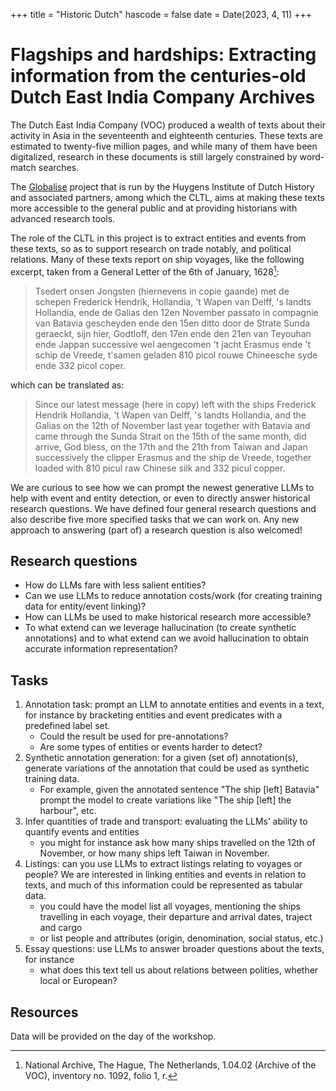 +++
title = "Historic Dutch"
hascode = false
date = Date(2023, 4, 11)
+++

# Flagships and hardships: Extracting information from the centuries-old Dutch East India Company Archives

The Dutch East India Company (VOC) produced a wealth of texts about their activity in Asia in the seventeenth and eighteenth centuries. 
These texts are estimated to twenty-five million pages, and while many of them have been digitalized, research in these documents is still largely constrained by word-match searches.

The [Globalise](https://globalise.huygens.knaw.nl/) project that is run by the Huygens Institute of Dutch History and associated partners, among which the CLTL, aims at making these texts more accessible to the general public and at providing historians with advanced research tools.

The role of the CLTL in this project is to extract entities and events from these texts, so as to support research on trade notably, and political relations. Many of these texts report on ship voyages, like the following excerpt, taken from a General Letter of the 6th of January, 1628[^1]:

> Tsedert onsen Jongsten (hiernevens in copie gaande) met de schepen Frederick Hendrik, Hollandia, 't Wapen van Delff, 's landts Hollandia, ende de Galias den 12en November passato in compagnie van Batavia gescheyden ende den 15en ditto door de Strate Sunda geraeckt, sijn hier, Godtloff, den 17en ende den 21en van Teyouhan ende Jappan successive wel aengecomen 't jacht Erasmus ende 't schip de Vreede, t'samen geladen 810 picol rouwe Chineesche syde ende 332 picol coper.

which can be translated as:

> Since our latest message (here in copy) left with the ships Frederick Hendrik Hollandia, 't Wapen van Delff, 's landts Hollandia, and the Galias on the 12th of November last year together with Batavia and came through the Sunda Strait on the 15th of the same month, did arrive, God bless, on the 17th and the 21th from Taiwan and Japan successively the clipper Erasmus and the ship de Vreede, together loaded with 810 picul raw Chinese silk and 332 picul copper.

We are curious to see how we can prompt the newest generative LLMs to help with event and entity detection, or even to directly answer historical research questions. We have defined four general research questions and also describe five more specified tasks that we can work on. Any new approach to answering (part of) a research question is also welcomed!

## Research questions

- How do LLMs fare with less salient entities?
- Can we use LLMs to reduce annotation costs/work (for creating training data for entity/event linking)?
- How can LLMs be used to make historical research more accessible?
- To what extend can we leverage hallucination (to create synthetic annotations) and to what extend can we avoid hallucination to obtain accurate information representation?
 
 
## Tasks

1. Annotation task: prompt an LLM to annotate entities and events in a text, for instance by bracketing entities and event predicates with a predefined label set. 
    - Could the result be used for pre-annotations?
    - Are some types of entities or events harder to detect?
2. Synthetic annotation generation: for a given (set of) annotation(s), generate variations of the annotation that could be used as synthetic training data.
    - For example, given the annotated sentence "The ship [left] Batavia" prompt the model to create variations like "The ship [left] the harbour", etc.
4. Infer quantities of trade and transport: evaluating the LLMs’ ability to quantify events and entities
    - you might for instance ask how many ships travelled on the 12th of November, or how many ships left Taiwan in November.
5. Listings: can you use LLMs to extract listings relating to voyages or people? We are interested in linking entities and events in relation to texts, and much of this information could be represented as tabular data.
    - you could have the model list all voyages, mentioning the ships travelling in each voyage, their departure and arrival dates, traject and cargo
    - or list people and attributes (origin, denomination, social status, etc.)
6. Essay questions: use LLMs to answer broader questions about the texts, for instance
    - what does this text tell us about relations between polities, whether local or European?
   

## Resources

Data will be provided on the day of the workshop. 


[^1]: National Archive, The Hague, The Netherlands, 1.04.02 (Archive of the VOC), inventory no. 1092, folio 1, r.
